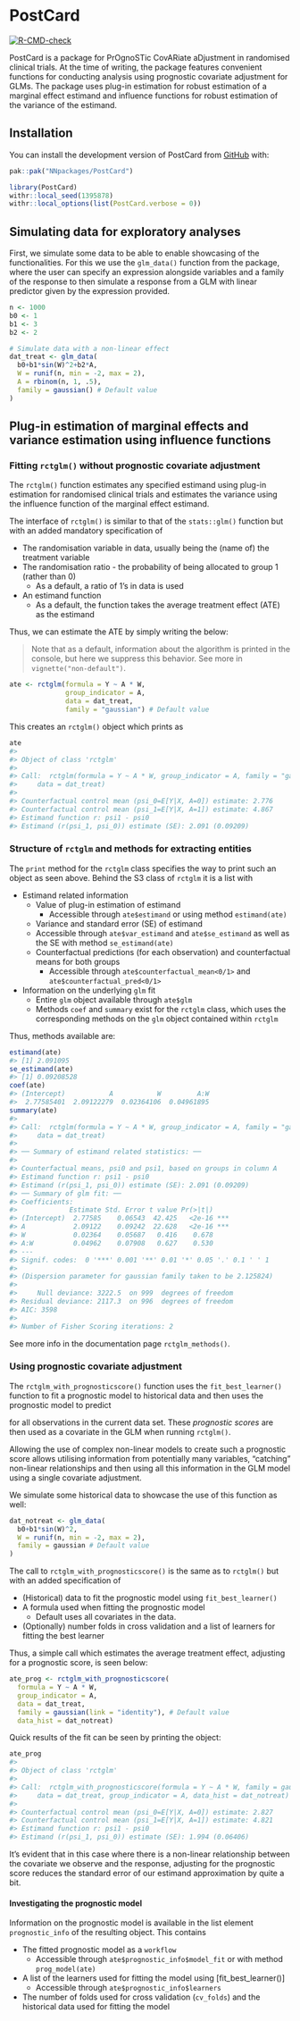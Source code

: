 
<!-- README.md is generated from README.Rmd. Please edit that file -->

# PostCard

<!-- badges: start -->

[![R-CMD-check](https://github.com/NNpackages/PostCard/actions/workflows/R-CMD-check.yaml/badge.svg)](https://github.com/NNpackages/PostCard/actions/workflows/R-CMD-check.yaml)
<!-- badges: end -->

PostCard is a package for PrOgnoSTic CovARiate aDjustment in randomised
clinical trials. At the time of writing, the package features convenient
functions for conducting analysis using prognostic covariate adjustment
for GLMs. The package uses plug-in estimation for robust estimation of a
marginal effect estimand and influence functions for robust estimation
of the variance of the estimand.

## Installation

You can install the development version of PostCard from
[GitHub](https://github.com/) with:

``` r
pak::pak("NNpackages/PostCard")
```

``` r
library(PostCard)
withr::local_seed(1395878)
withr::local_options(list(PostCard.verbose = 0))
```

## Simulating data for exploratory analyses

First, we simulate some data to be able to enable showcasing of the
functionalities. For this we use the `glm_data()` function from the
package, where the user can specify an expression alongside variables
and a family of the response to then simulate a response from a GLM with
linear predictor given by the expression provided.

``` r
n <- 1000
b0 <- 1
b1 <- 3
b2 <- 2

# Simulate data with a non-linear effect
dat_treat <- glm_data(
  b0+b1*sin(W)^2+b2*A,
  W = runif(n, min = -2, max = 2),
  A = rbinom(n, 1, .5),
  family = gaussian() # Default value
)
```

## Plug-in estimation of marginal effects and variance estimation using influence functions

### Fitting `rctglm()` without prognostic covariate adjustment

The `rctglm()` function estimates any specified estimand using plug-in
estimation for randomised clinical trials and estimates the variance
using the influence function of the marginal effect estimand.

The interface of `rctglm()` is similar to that of the `stats::glm()`
function but with an added mandatory specification of

- The randomisation variable in data, usually being the (name of) the
  treatment variable
- The randomisation ratio - the probability of being allocated to group
  1 (rather than 0)
  - As a default, a ratio of 1’s in data is used
- An estimand function
  - As a default, the function takes the average treatment effect (ATE)
    as the estimand

Thus, we can estimate the ATE by simply writing the below:

> Note that as a default, information about the algorithm is printed in
> the console, but here we suppress this behavior. See more in
> `vignette("non-default")`.

``` r
ate <- rctglm(formula = Y ~ A * W,
              group_indicator = A,
              data = dat_treat,
              family = "gaussian") # Default value
```

This creates an `rctglm()` object which prints as

``` r
ate
#> 
#> Object of class 'rctglm'
#> 
#> Call:  rctglm(formula = Y ~ A * W, group_indicator = A, family = "gaussian", 
#>     data = dat_treat)
#> 
#> Counterfactual control mean (psi_0=E[Y|X, A=0]) estimate: 2.776
#> Counterfactual control mean (psi_1=E[Y|X, A=1]) estimate: 4.867
#> Estimand function r: psi1 - psi0
#> Estimand (r(psi_1, psi_0)) estimate (SE): 2.091 (0.09209)
```

### Structure of `rctglm` and methods for extracting entities

The `print` method for the `rctglm` class specifies the way to print
such an object as seen above. Behind the S3 class of `rctglm` it is a
list with

- Estimand related information
  - Value of plug-in estimation of estimand
    - Accessible through `ate$estimand` or using method `estimand(ate)`
  - Variance and standard error (SE) of estimand
  - Accessible through `ate$var_estimand` and `ate$se_estimand` as well
    as the SE with method `se_estimand(ate)`
  - Counterfactual predictions (for each observation) and counterfactual
    means for both groups
    - Accessible through `ate$counterfactual_mean<0/1>` and
      `ate$counterfactual_pred<0/1>`
- Information on the underlying `glm` fit
  - Entire `glm` object available through `ate$glm`
  - Methods `coef` and `summary` exist for the `rctglm` class, which
    uses the corresponding methods on the `glm` object contained within
    `rctglm`

Thus, methods available are:

``` r
estimand(ate)
#> [1] 2.091095
se_estimand(ate)
#> [1] 0.09208528
coef(ate)
#> (Intercept)           A           W         A:W 
#>  2.77585401  2.09122279  0.02364106  0.04961895
summary(ate)
#> 
#> Call:  rctglm(formula = Y ~ A * W, group_indicator = A, family = "gaussian", 
#>     data = dat_treat)
#> 
#> ── Summary of estimand related statistics: ──
#> 
#> Counterfactual means, psi0 and psi1, based on groups in column A
#> Estimand function r: psi1 - psi0
#> Estimand (r(psi_1, psi_0)) estimate (SE): 2.091 (0.09209)
#> ── Summary of glm fit: ──
#> Coefficients:
#>             Estimate Std. Error t value Pr(>|t|)    
#> (Intercept)  2.77585    0.06543  42.425   <2e-16 ***
#> A            2.09122    0.09242  22.628   <2e-16 ***
#> W            0.02364    0.05687   0.416    0.678    
#> A:W          0.04962    0.07908   0.627    0.530    
#> ---
#> Signif. codes:  0 '***' 0.001 '**' 0.01 '*' 0.05 '.' 0.1 ' ' 1
#> 
#> (Dispersion parameter for gaussian family taken to be 2.125824)
#> 
#>     Null deviance: 3222.5  on 999  degrees of freedom
#> Residual deviance: 2117.3  on 996  degrees of freedom
#> AIC: 3598
#> 
#> Number of Fisher Scoring iterations: 2
```

See more info in the documentation page `rctglm_methods()`.

### Using prognostic covariate adjustment

The `rctglm_with_prognosticscore()` function uses the
`fit_best_learner()` function to fit a prognostic model to historical
data and then uses the prognostic model to predict

for all observations in the current data set. These *prognostic scores*
are then used as a covariate in the GLM when running `rctglm()`.

Allowing the use of complex non-linear models to create such a
prognostic score allows utilising information from potentially many
variables, “catching” non-linear relationships and then using all this
information in the GLM model using a single covariate adjustment.

We simulate some historical data to showcase the use of this function as
well:

``` r
dat_notreat <- glm_data(
  b0+b1*sin(W)^2,
  W = runif(n, min = -2, max = 2),
  family = gaussian # Default value
)
```

The call to `rctglm_with_prognosticscore()` is the same as to `rctglm()`
but with an added specification of

- (Historical) data to fit the prognostic model using
  `fit_best_learner()`
- A formula used when fitting the prognostic model
  - Default uses all covariates in the data.
- (Optionally) number folds in cross validation and a list of learners
  for fitting the best learner

Thus, a simple call which estimates the average treatment effect,
adjusting for a prognostic score, is seen below:

``` r
ate_prog <- rctglm_with_prognosticscore(
  formula = Y ~ A * W,
  group_indicator = A,
  data = dat_treat,
  family = gaussian(link = "identity"), # Default value
  data_hist = dat_notreat)
```

Quick results of the fit can be seen by printing the object:

``` r
ate_prog
#> 
#> Object of class 'rctglm'
#> 
#> Call:  rctglm_with_prognosticscore(formula = Y ~ A * W, family = gaussian(link = "identity"), 
#>     data = dat_treat, group_indicator = A, data_hist = dat_notreat)
#> 
#> Counterfactual control mean (psi_0=E[Y|X, A=0]) estimate: 2.827
#> Counterfactual control mean (psi_1=E[Y|X, A=1]) estimate: 4.821
#> Estimand function r: psi1 - psi0
#> Estimand (r(psi_1, psi_0)) estimate (SE): 1.994 (0.06406)
```

It’s evident that in this case where there is a non-linear relationship
between the covariate we observe and the response, adjusting for the
prognostic score reduces the standard error of our estimand
approximation by quite a bit.

#### Investigating the prognostic model

Information on the prognostic model is available in the list element
`prognostic_info` of the resulting object. This contains

- The fitted prognostic model as a `workflow`
  - Accessible through `ate$prognostic_info$model_fit` or with method
    `prog_model(ate)`
- A list of the learners used for fitting the model using
  \[fit_best_learner()\]
  - Accessible through `ate$prognostic_info$learners`
- The number of folds used for cross validation (`cv_folds`) and the
  historical data used for fitting the model
